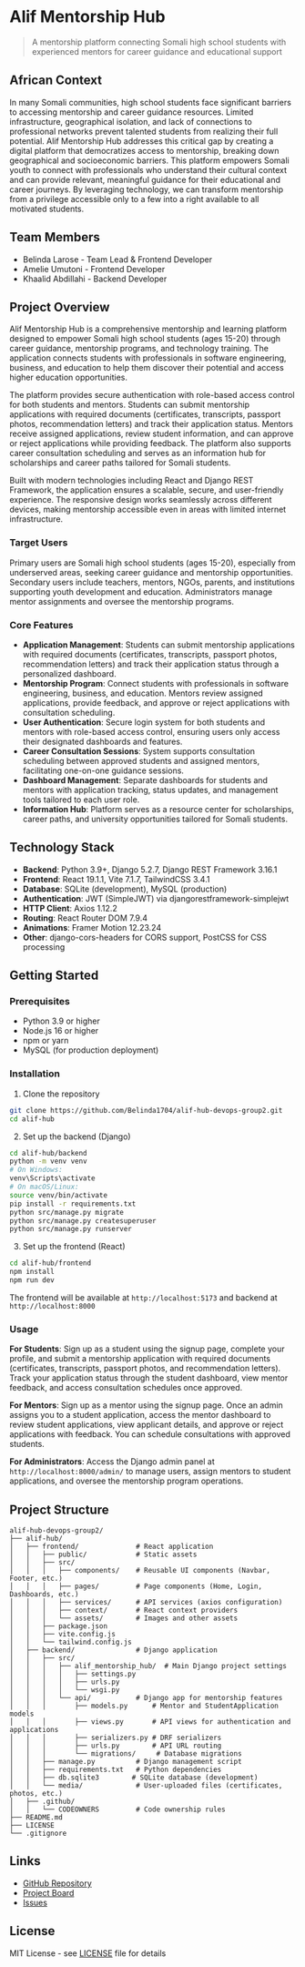 # Alif Mentorship Hub

> A mentorship platform connecting Somali high school students with experienced mentors for career guidance and educational support

## African Context

In many Somali communities, high school students face significant barriers to accessing mentorship and career guidance resources. Limited infrastructure, geographical isolation, and lack of connections to professional networks prevent talented students from realizing their full potential. Alif Mentorship Hub addresses this critical gap by creating a digital platform that democratizes access to mentorship, breaking down geographical and socioeconomic barriers. This platform empowers Somali youth to connect with professionals who understand their cultural context and can provide relevant, meaningful guidance for their educational and career journeys. By leveraging technology, we can transform mentorship from a privilege accessible only to a few into a right available to all motivated students.

## Team Members

- Belinda Larose - Team Lead & Frontend Developer
- Amelie Umutoni - Frontend Developer
- Khaalid Abdillahi - Backend Developer 

## Project Overview

Alif Mentorship Hub is a comprehensive mentorship and learning platform designed to empower Somali high school students (ages 15-20) through career guidance, mentorship programs, and technology training. The application connects students with professionals in software engineering, business, and education to help them discover their potential and access higher education opportunities.

The platform provides secure authentication with role-based access control for both students and mentors. Students can submit mentorship applications with required documents (certificates, transcripts, passport photos, recommendation letters) and track their application status. Mentors receive assigned applications, review student information, and can approve or reject applications while providing feedback. The platform also supports career consultation scheduling and serves as an information hub for scholarships and career paths tailored for Somali students.

Built with modern technologies including React and Django REST Framework, the application ensures a scalable, secure, and user-friendly experience. The responsive design works seamlessly across different devices, making mentorship accessible even in areas with limited internet infrastructure.

### Target Users

Primary users are Somali high school students (ages 15-20), especially from underserved areas, seeking career guidance and mentorship opportunities. Secondary users include teachers, mentors, NGOs, parents, and institutions supporting youth development and education. Administrators manage mentor assignments and oversee the mentorship programs.

### Core Features

- **Application Management**: Students can submit mentorship applications with required documents (certificates, transcripts, passport photos, recommendation letters) and track their application status through a personalized dashboard.
- **Mentorship Program**: Connect students with professionals in software engineering, business, and education. Mentors review assigned applications, provide feedback, and approve or reject applications with consultation scheduling.
- **User Authentication**: Secure login system for both students and mentors with role-based access control, ensuring users only access their designated dashboards and features.
- **Career Consultation Sessions**: System supports consultation scheduling between approved students and assigned mentors, facilitating one-on-one guidance sessions.
- **Dashboard Management**: Separate dashboards for students and mentors with application tracking, status updates, and management tools tailored to each user role.
- **Information Hub**: Platform serves as a resource center for scholarships, career paths, and university opportunities tailored for Somali students.

## Technology Stack

- **Backend**: Python 3.9+, Django 5.2.7, Django REST Framework 3.16.1
- **Frontend**: React 19.1.1, Vite 7.1.7, TailwindCSS 3.4.1
- **Database**: SQLite (development), MySQL (production)
- **Authentication**: JWT (SimpleJWT) via djangorestframework-simplejwt
- **HTTP Client**: Axios 1.12.2
- **Routing**: React Router DOM 7.9.4
- **Animations**: Framer Motion 12.23.24
- **Other**: django-cors-headers for CORS support, PostCSS for CSS processing

## Getting Started

### Prerequisites

- Python 3.9 or higher
- Node.js 16 or higher
- npm or yarn
- MySQL (for production deployment)

### Installation

1. Clone the repository
```bash
git clone https://github.com/Belinda1704/alif-hub-devops-group2.git
cd alif-hub
```

2. Set up the backend (Django)
```bash
cd alif-hub/backend
python -m venv venv
# On Windows:
venv\Scripts\activate
# On macOS/Linux:
source venv/bin/activate
pip install -r requirements.txt
python src/manage.py migrate
python src/manage.py createsuperuser
python src/manage.py runserver
```

3. Set up the frontend (React)
```bash
cd alif-hub/frontend
npm install
npm run dev
```

The frontend will be available at `http://localhost:5173` and backend at `http://localhost:8000`

### Usage

**For Students**: Sign up as a student using the signup page, complete your profile, and submit a mentorship application with required documents (certificates, transcripts, passport photos, and recommendation letters). Track your application status through the student dashboard, view mentor feedback, and access consultation schedules once approved.

**For Mentors**: Sign up as a mentor using the signup page. Once an admin assigns you to a student application, access the mentor dashboard to review student applications, view applicant details, and approve or reject applications with feedback. You can schedule consultations with approved students.

**For Administrators**: Access the Django admin panel at `http://localhost:8000/admin/` to manage users, assign mentors to student applications, and oversee the mentorship program operations.

## Project Structure

```
alif-hub-devops-group2/
├── alif-hub/
│   ├── frontend/              # React application
│   │   ├── public/            # Static assets
│   │   ├── src/
│   │   │   ├── components/    # Reusable UI components (Navbar, Footer, etc.)
│   │   │   ├── pages/         # Page components (Home, Login, Dashboards, etc.)
│   │   │   ├── services/      # API services (axios configuration)
│   │   │   ├── context/       # React context providers
│   │   │   └── assets/        # Images and other assets
│   │   ├── package.json
│   │   ├── vite.config.js
│   │   └── tailwind.config.js
│   ├── backend/               # Django application
│   │   ├── src/
│   │   │   ├── alif_mentorship_hub/  # Main Django project settings
│   │   │   │   ├── settings.py
│   │   │   │   ├── urls.py
│   │   │   │   └── wsgi.py
│   │   │   └── api/           # Django app for mentorship features
│   │   │       ├── models.py      # Mentor and StudentApplication models
│   │   │       ├── views.py       # API views for authentication and applications
│   │   │       ├── serializers.py # DRF serializers
│   │   │       ├── urls.py        # API URL routing
│   │   │       └── migrations/     # Database migrations
│   │   ├── manage.py          # Django management script
│   │   ├── requirements.txt   # Python dependencies
│   │   ├── db.sqlite3        # SQLite database (development)
│   │   └── media/             # User-uploaded files (certificates, photos, etc.)
│   ├── .github/
│   │   └── CODEOWNERS         # Code ownership rules
├── README.md
├── LICENSE
└── .gitignore
```

## Links

- [GitHub Repository](https://github.com/Belinda1704/alif-hub-devops-group2)
- [Project Board](https://github.com/Belinda1704/alif-hub-devops-group2/projects)
- [Issues](https://github.com/Belinda1704/alif-hub-devops-group2/issues)

## License

MIT License - see [LICENSE](LICENSE) file for details

